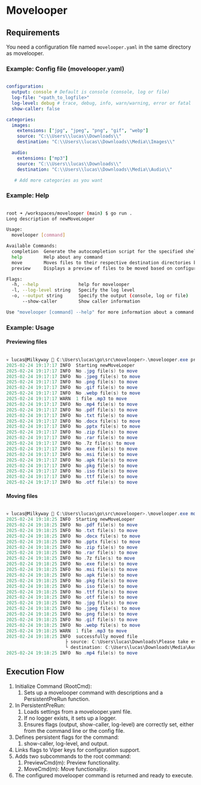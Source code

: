 # Movelooper

## Requirements

You need a configuration file named `movelooper.yaml` in the same directory as movelooper.

### Example: Config file (movelooper.yaml) 

```yaml

configuration:
  output: console # Default is console (console, log or file)
  log-file: "<path_to_logfile>"
  log-level: debug # trace, debug, info, warn/warning, error or fatal
  show-caller: false

categories:
  images:
    extensions: ["jpg", "jpeg", "png", "gif", "webp"]
    source: "C:\\Users\\lucas\\Downloads\\"
    destination: "C:\\Users\\lucas\\Downloads\\Media\\Images\\"

  audio:
    extensions: ["mp3"]
    source: "C:\\Users\\lucas\\Downloads\\"
    destination: "C:\\Users\\lucas\\Downloads\\Media\\Audio\\"

   # Add more categories as you want

```

### Example: Help

```bash

root ➜ /workspaces/movelooper (main) $ go run .
Long description of newMoveLooper

Usage:
  movelooper [command]

Available Commands:
  completion  Generate the autocompletion script for the specified shell
  help        Help about any command
  move        Moves files to their respective destination directories based on configured categories
  preview     Displays a preview of files to be moved based on configured categories

Flags:
  -h, --help               help for movelooper
  -l, --log-level string   Specify the log level
  -o, --output string      Specify the output (console, log or file)
      --show-caller        Show caller information

Use "movelooper [command] --help" for more information about a command.

```

### Example: Usage

#### Previewing files
```powershell

💀 lucas@Milkyway 📂 C:\Users\lucas\go\src\movelooper>.\movelooper.exe preview -o console -l debug
2025-02-24 19:17:17 INFO  Starting newMoveLooper
2025-02-24 19:17:17 INFO  No .jpg file(s) to move
2025-02-24 19:17:17 INFO  No .jpeg file(s) to move
2025-02-24 19:17:17 INFO  No .png file(s) to move
2025-02-24 19:17:17 INFO  No .gif file(s) to move
2025-02-24 19:17:17 INFO  No .webp file(s) to move
2025-02-24 19:17:17 WARN  1 file .mp3 to move
2025-02-24 19:17:17 INFO  No .mp4 file(s) to move
2025-02-24 19:17:17 INFO  No .pdf file(s) to move
2025-02-24 19:17:17 INFO  No .txt file(s) to move
2025-02-24 19:17:17 INFO  No .docx file(s) to move
2025-02-24 19:17:17 INFO  No .pptx file(s) to move
2025-02-24 19:17:17 INFO  No .zip file(s) to move
2025-02-24 19:17:17 INFO  No .rar file(s) to move
2025-02-24 19:17:17 INFO  No .7z file(s) to move
2025-02-24 19:17:17 INFO  No .exe file(s) to move
2025-02-24 19:17:17 INFO  No .msi file(s) to move
2025-02-24 19:17:17 INFO  No .apk file(s) to move
2025-02-24 19:17:17 INFO  No .pkg file(s) to move
2025-02-24 19:17:17 INFO  No .iso file(s) to move
2025-02-24 19:17:17 INFO  No .ttf file(s) to move
2025-02-24 19:17:17 INFO  No .otf file(s) to move

```

#### Moving files
```powershell

💀 lucas@Milkyway 📂 C:\Users\lucas\go\src\movelooper>.\movelooper.exe move -o console -l debug
2025-02-24 19:18:25 INFO  Starting newMoveLooper
2025-02-24 19:18:25 INFO  No .pdf file(s) to move
2025-02-24 19:18:25 INFO  No .txt file(s) to move
2025-02-24 19:18:25 INFO  No .docx file(s) to move
2025-02-24 19:18:25 INFO  No .pptx file(s) to move
2025-02-24 19:18:25 INFO  No .zip file(s) to move
2025-02-24 19:18:25 INFO  No .rar file(s) to move
2025-02-24 19:18:25 INFO  No .7z file(s) to move
2025-02-24 19:18:25 INFO  No .exe file(s) to move
2025-02-24 19:18:25 INFO  No .msi file(s) to move
2025-02-24 19:18:25 INFO  No .apk file(s) to move
2025-02-24 19:18:25 INFO  No .pkg file(s) to move
2025-02-24 19:18:25 INFO  No .iso file(s) to move
2025-02-24 19:18:25 INFO  No .ttf file(s) to move
2025-02-24 19:18:25 INFO  No .otf file(s) to move
2025-02-24 19:18:25 INFO  No .jpg file(s) to move
2025-02-24 19:18:25 INFO  No .jpeg file(s) to move
2025-02-24 19:18:25 INFO  No .png file(s) to move
2025-02-24 19:18:25 INFO  No .gif file(s) to move
2025-02-24 19:18:25 INFO  No .webp file(s) to move
2025-02-24 19:18:25 WARN  1 file .mp3 to move
2025-02-24 19:18:25 INFO  successfully moved file
                      ├ source: C:\Users\lucas\Downloads\Please take everything I have.mp3
                      └ destination: C:\Users\lucas\Downloads\Media\Audio\mp3\Please take everything I have.mp3
2025-02-24 19:18:25 INFO  No .mp4 file(s) to move

```

## Execution Flow

1. Initialize Command (RootCmd):
   1. Sets up a movelooper command with descriptions and a PersistentPreRun function.
2. In PersistentPreRun:
   1. Loads settings from a movelooper.yaml file.
   2. If no logger exists, it sets up a logger.
   3. Ensures flags (output, show-caller, log-level) are correctly set, either from the command line or the config file.
3. Defines persistent flags for the command:
   1. show-caller, log-level, and output.
4. Links flags to Viper keys for configuration support.
5. Adds two subcommands to the root command:
   1. PreviewCmd(m): Preview functionality.
   2. MoveCmd(m): Move functionality.
6. The configured movelooper command is returned and ready to execute.